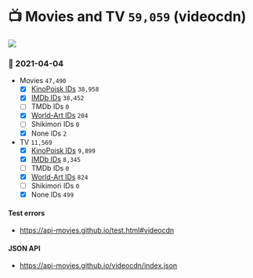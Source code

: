 # :tv: Movies and TV `59,059` (videocdn)

<a href="https://API-Movies.github.io"><img src="https://API-Movies.github.io/banner.png?cache"></a>

### :date: 2021-04-04
- Movies `47,490`
  - [x] <a href="https://API-Movies.github.io/videocdn/movie_kinopoisk_ids.json">KinoPoisk IDs</a> `38,958`
  - [x] <a href="https://API-Movies.github.io/videocdn/movie_imdb_ids.json">IMDb IDs</a> `38,452`
  - [ ] TMDb IDs `0`
  - [x] <a href="https://API-Movies.github.io/videocdn/movie_world_art_ids.json">World-Art IDs</a> `204`
  - [ ] Shikimori IDs `0`
  - [x] None IDs `2`
- TV `11,569`
  - [x] <a href="https://API-Movies.github.io/videocdn/tv_kinopoisk_ids.json">KinoPoisk IDs</a> `9,899`
  - [x] <a href="https://API-Movies.github.io/videocdn/tv_imdb_ids.json">IMDb IDs</a> `8,345`
  - [ ] TMDb IDs `0`
  - [x] <a href="https://API-Movies.github.io/videocdn/tv_world_art_ids.json">World-Art IDs</a> `824`
  - [ ] Shikimori IDs `0`
  - [x] None IDs `499`
#### Test errors
- <a href='https://api-movies.github.io/test.html#videocdn'>https://api-movies.github.io/test.html#videocdn</a>
#### JSON API
- <a href='https://api-movies.github.io/videocdn/index.json'>https://api-movies.github.io/videocdn/index.json</a>
